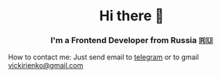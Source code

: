 
<div id="header" align="center">
	<h1>Hi there 👋</h1>
	<h3>I'm a Frontend Developer from Russia 🇷🇺</h3>
</div>

<div id="contact" align="left">
	<p>How to contact me: Just send email to <a href="https://t.me/VictoriaBorovskayaa" target="_blank">telegram</a> or to gmail <a href="" target="_blank">vickirienko@gmail.com</a></p>
</div>






<!-- <div id="socials" align="center">
	<a href="linkedin-url">
		<img src="https://img.shields.io/badge/Gmail-blue?style=for-the-badge&logo=gmail&logoColor=white" alt="Gmail"/>
	</a>
	<a href="https://t.me/VictoriaBorovskayaa">
		<img src="https://img.shields.io/badge/Telegram-blue?style=for-the-badge&logo=telegram&logoColor=white" alt="Telegram"/>
	</a>
</div> -->


<!--
**VictoriaBorovskaya/VictoriaBorovskaya** is a ✨ _special_ ✨ repository because its `README.md` (this file) appears on your GitHub profile.

Here are some ideas to get you started:

- 🔭 I’m currently working on ...
- 🌱 I’m currently learning ...
- 👯 I’m looking to collaborate on ...
- 🤔 I’m looking for help with ...
- 💬 Ask me about ...
- 📫 How to reach me: ...
- 😄 Pronouns: ...
- ⚡ Fun fact: ...
-->
